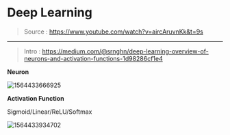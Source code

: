# Deep Learning

> Source : https://www.youtube.com/watch?v=aircAruvnKk&t=9s
>

---

> Intro : https://medium.com/@srnghn/deep-learning-overview-of-neurons-and-activation-functions-1d98286cf1e4

**Neuron**

![1564433666925](C:\Users\lcqi\AppData\Roaming\Typora\typora-user-images\1564433666925.png)

**Activation Function**

Sigmoid/Linear/ReLU/Softmax

![1564433934702](C:\Users\lcqi\AppData\Roaming\Typora\typora-user-images\1564433934702.png)

